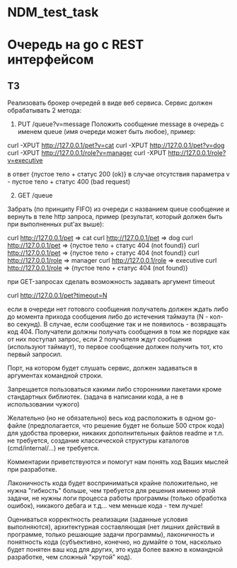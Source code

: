 # NDM_test_task
# Очередь на go с REST интерфейсом

## ТЗ

Реализовать брокер очередей в виде веб сервиса. Сервис должен
обрабатывать 2 метода:

1. PUT /queue?v=message
    Положить сообщение message в очередь с именем queue (имя очереди может
    быть любое), пример:

curl -XPUT http://127.0.0.1/pet?v=cat
curl -XPUT http://127.0.0.1/pet?v=dog
curl -XPUT http://127.0.0.1/role?v=manager
curl -XPUT http://127.0.0.1/role?v=executive

в ответ {пустое тело + статус 200 (ok)}
в случае отсутствия параметра v - пустое тело + статус 400 (bad request)

2. GET /queue

Забрать (по принципу FIFO) из очереди с названием queue сообщение
и вернуть в теле http запроса, пример (результат, который должен быть
при выполненных put’ах выше):

curl http://127.0.0.1/pet => cat
curl http://127.0.0.1/pet => dog
curl http://127.0.0.1/pet => {пустое тело + статус 404 (not found)}
curl http://127.0.0.1/pet => {пустое тело + статус 404 (not found)}
curl http://127.0.0.1/role => manager
curl http://127.0.0.1/role => executive
curl http://127.0.0.1/role => {пустое тело + статус 404 (not found)}

при GET-запросах сделать возможность задавать аргумент timeout

curl http://127.0.0.1/pet?timeout=N

если в очереди нет готового сообщения получатель должен ждать либо
до момента прихода сообщения либо до истечения таймаута (N - кол-во
секунд). В случае, если сообщение так и не появилось - возвращать код 404.
Получатели должны получать сообщения в том же порядке как от них
поступал запрос, если 2 получателя ждут сообщения (используют
таймаут), то первое сообщение должен получить тот, кто первый
запросил.

Порт, на котором будет слушать сервис, должен задаваться в аргументах
командной строки.

Запрещается пользоваться какими либо сторонними пакетами кроме
стандартных библиотек. (задача в написании кода, а не в использовании
чужого)

Желательно (но не обязательно) весь код расположить в одном go-файле
(предполагается, что решение будет не больше 500 строк кода) для
удобства проверки, никаких дополнительных файлов readme и т.п. не
требуется, создание классической структуры каталогов
(cmd/internal/...) не требуется.

Комментарии приветствуются и помогут нам понять ход Ваших мыслей при разработке.

Лаконичность кода будет восприниматься крайне положительно, не нужна
"гибкость" больше, чем требуется для решения именно этой задачи, не
нужны логи процесса работы программы (только обработка ошибок),
никакого дебага и т.д... чем меньше кода - тем лучше!

Оцениваться корректность реализации (заданные условия выполняются),
архитектурная составляющая (нет лишних действий в программе, только
решающие задачи программы), лаконичность и понятность кода
(субъективно, конечно, но думайте о том, насколько будет понятен ваш
код для других, это куда более важно в командной разработке, чем
сложный "крутой" код).